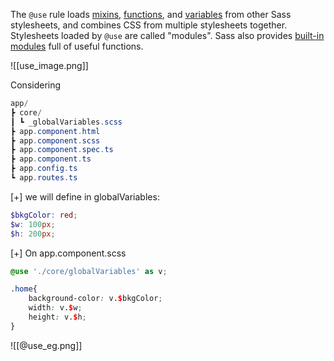 The `@use` rule loads [mixins](https://sass-lang.com/documentation/at-rules/mixin), [functions](https://sass-lang.com/documentation/at-rules/function), and [variables](https://sass-lang.com/documentation/variables) from other Sass stylesheets, and combines CSS from multiple stylesheets together. Stylesheets loaded by `@use` are called "modules". Sass also provides [built-in modules](https://sass-lang.com/documentation/modules) full of useful functions.

![[use_image.png]]

Considering

```powershell hl:3,5
app/  
┣ core/  
┃ ┗ _globalVariables.scss  
┣ app.component.html  
┣ app.component.scss  
┣ app.component.spec.ts  
┣ app.component.ts  
┣ app.config.ts  
┗ app.routes.ts
```

[+] we will define in globalVariables:

```scss
$bkgColor: red;
$w: 100px;
$h: 200px;
```

[+] On app.component.scss

```scss
@use './core/globalVariables' as v;

.home{
    background-color: v.$bkgColor;
    width: v.$w;
    height: v.$h;
}
```

![[@use_eg.png]]
